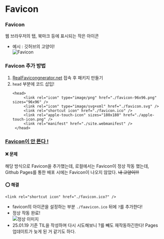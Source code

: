 # Favicon

### Favicon

웹 브라우저의 탭, 북마크 등에 표시되는 작은 아이콘

- 예시 : 깃허브의 고양이!  
  ![Favicon](https://i.ibb.co/ZB4Sfcp/2025-01-19-043535.png)

### Favicon 추가 방법

1. [RealFavicongnerator.net](https://realfavicongenerator.net/) 접속 후 패키지 만들기
2. `head` 부분에 코드 삽입!
   ````
   <head>
   	    <link rel="icon" type="image/png" href="./favicon-96x96.png" sizes="96x96" />
   	    <link rel="icon" type="image/svg+xml" href="./favicon.svg" />
   	    <link rel="shortcut icon" href="./favicon.ico" />
   	    <link rel="apple-touch-icon" sizes="180x180" href="./apple-touch-icon.png" />
   	    <link rel="manifest" href="./site.webmanifest" />
    </head>
   ````

### <u>Favicon이 안 뜬다 !</u>

#### ❌ 문제

해당 방식으로 Favicon을 추가했는데, 로컬에서는 Favicon이 정상 작동 했는데, Github Pages를 통한 배포 시에는 Favicon이 나오지 않았다. ~~내 고양이!!!~~

#### ⭕ 해결

```
<link rel="shortcut icon" href="./favicon.ico?" />
```

- favicon의 아이콘을 설정하는 부분 `./faavicon.ico` 뒤에 `?`를 추가한다!
- 정상 작동 완료!  
  ![정상 이미지](https://i.ibb.co/Lr31ZHB/2025-01-19-044927.png)
- 25.01.19 기준 TIL을 작성하며 다시 시도해보니 ?를 빼도 재작동하긴한다! Pages 업데이트가 늦게 된 거 같기도 하다. 
